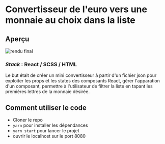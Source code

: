 # Convertisseur de l'euro vers une monnaie au choix dans la liste

## Aperçu
![rendu final](https://i.gyazo.com/d71c3559b4bec40a5a0d7a67599a6ed5.gif)

### *Stack* : React / SCSS / HTML

Le but était de créer un mini convertisseur à partir d'un fichier json pour exploiter les props et les states des composants React, gérer l'apparation d'un composant, permettre à l'utilisateur de filtrer la liste en tapant les premières lettres de la monnaie désirée.

## Comment utiliser le code
- Cloner le repo
- `yarn` pour installer les dépendances 
- `yarn start` pour lancer le projet
- ouvrir le localhost sur le port 8080
